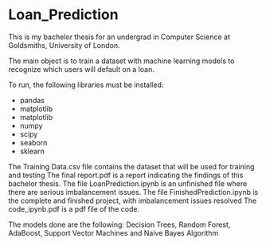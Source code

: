 # Loan_Prediction 
This is my bachelor thesis for an undergrad in Computer Science at Goldsmiths, University of London.

The main object is to train a dataset with machine learning models to recognize which users will default on a loan.

To run, the following libraries must be installed:
 * pandas 
 * matplotlib 
 * matplotlib
 * numpy 
 * scipy 
 * seaborn 
 * sklearn

The Training Data.csv file contains the dataset that will be used for training and testing
The final report.pdf is a report indicating the findings of this bachelor thesis.
The file LoanPrediction.ipynb is an unfinished file where there are serious imbalancement issues.
The file FinishedPrediction.ipynb is the complete and finished project, with imbalancement issues resolved
The code_ipynb.pdf is a pdf file of the code.

The models done are the following: Decision Trees, Random Forest, AdaBoost, Support Vector Machines and Naive Bayes Algorithm


